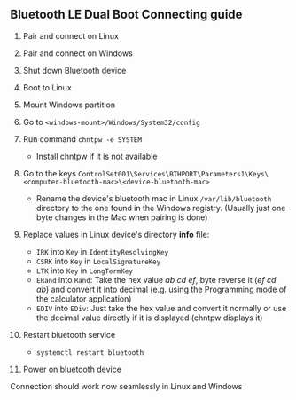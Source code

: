 ## Bluetooth LE Dual Boot Connecting guide

1. Pair and connect on Linux
2. Pair and connect on Windows
3. Shut down Bluetooth device
4. Boot to Linux
5. Mount Windows partition
6. Go to ``<windows-mount>/Windows/System32/config``
7. Run command ``chntpw -e SYSTEM``
   * Install chntpw if it is not available
8. Go to the keys ``ControlSet001\Services\BTHPORT\Parameters1\Keys\<computer-bluetooth-mac>\<device-bluetooth-mac>``
   * Rename the device's bluetooth mac in Linux ``/var/lib/bluetooth`` directory to the one found in the Windows registry. (Usually just one byte changes in the Mac when pairing is done)

9. Replace values in Linux device's directory **info** file:
   - `IRK` into `Key` in `IdentityResolvingKey`
   - `CSRK` into `Key` in `LocalSignatureKey`
   - `LTK` into `Key` in `LongTermKey`
   - `ERand` into `Rand`: Take the hex value *ab cd ef*, byte reverse it (*ef cd ab*) and convert it into decimal (e.g. using the Programming mode of the calculator application)
   - `EDIV` into `EDiv`: Just take the hex value and convert it normally or use the decimal value directly if it is displayed (chntpw displays it)

10. Restart bluetooth service
    * ``systemctl restart bluetooth``
11. Power on bluetooth device

Connection should work now seamlessly in Linux and Windows
